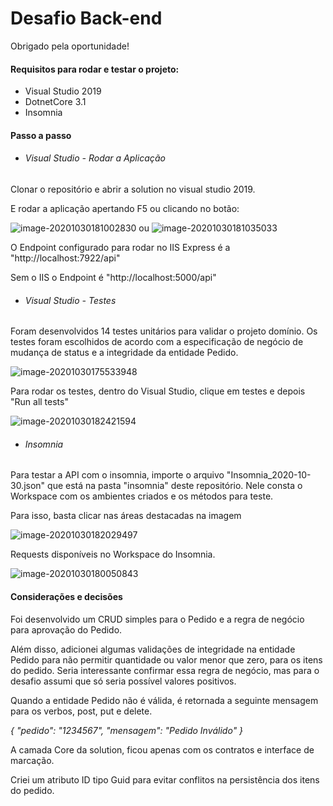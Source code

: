 # Desafio Back-end

Obrigado pela oportunidade!



#### Requisitos para rodar e testar o projeto:

- Visual Studio 2019
- DotnetCore 3.1
- Insomnia



#### Passo a passo

- ###### Visual Studio - Rodar a Aplicação

Clonar o repositório e abrir a solution no visual studio 2019.

E rodar a aplicação apertando F5 ou clicando no botão:

![image-20201030181002830](C:\Users\PH\AppData\Roaming\Typora\typora-user-images\image-20201030181002830.png) ou ![image-20201030181035033](C:\Users\PH\AppData\Roaming\Typora\typora-user-images\image-20201030181035033.png)

O Endpoint configurado para rodar no IIS Express é a "http://localhost:7922/api"

Sem o IIS o Endpoint é "http://localhost:5000/api"



- ###### Visual Studio - Testes

Foram desenvolvidos 14 testes unitários para validar o projeto domínio. Os testes foram escolhidos de acordo com a especificação de negócio de mudança de status e a integridade da entidade Pedido.

![image-20201030175533948](C:\Users\PH\AppData\Roaming\Typora\typora-user-images\image-20201030175533948.png)

Para rodar os testes, dentro do Visual Studio, clique em testes e depois "Run all tests"

![image-20201030182421594](C:\Users\PH\AppData\Roaming\Typora\typora-user-images\image-20201030182421594.png)



- ###### Insomnia

Para testar a API com o insomnia, importe o arquivo "Insomnia_2020-10-30.json" que está na pasta "insomnia" deste repositório. Nele consta o Workspace com os ambientes criados e os métodos para teste.

Para isso, basta clicar nas áreas destacadas na imagem

![image-20201030182029497](C:\Users\PH\AppData\Roaming\Typora\typora-user-images\image-20201030182029497.png)



Requests disponíveis no Workspace do Insomnia.

![image-20201030180050843](C:\Users\PH\AppData\Roaming\Typora\typora-user-images\image-20201030180050843.png)









#### Considerações e decisões

Foi desenvolvido um CRUD simples para o Pedido e a regra de negócio para aprovação do Pedido.

Além disso, adicionei algumas validações de integridade na entidade Pedido para não permitir quantidade ou valor menor que zero, para os itens do pedido. Seria interessante confirmar essa regra de negócio, mas para o desafio assumi que só seria possível valores positivos.

Quando a entidade Pedido não é válida, é retornada a seguinte mensagem para os verbos, post, put e delete.

*{*
  *"pedido": "1234567",*
  *"mensagem": "Pedido Inválido"*
*}*

A camada Core da solution, ficou apenas com os contratos e interface de marcação.

Criei um atributo ID tipo Guid para evitar conflitos na persistência dos itens do pedido.

##### 




